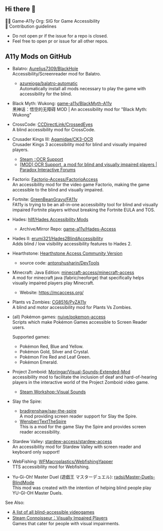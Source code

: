 ## Hi there 👋

🙋‍♀️ Game-A11y Org: SIG for Game Accessibility  
🌈 Contribution guidelines

- Do not open pr if the issue for a repo is closed.
- Feel free to open pr or issue for all other repos.


## A11y Mods on GitHub

<!-- TODO: Move to a repo -->

- Balatro:  [Aurelius7309/BlackHole](https://github.com/Aurelius7309/BlackHole)  
  Accessibility/Screenreader mod for Balatro.
    - [azurejoga/balatro-automatic](https://github.com/azurejoga/balatro-automatic)  
      Automatically install all mods necessary to play the game with accessibility for the blind.
- Black Myth: Wukong:  [game-a11y/BlackMyth-A11y](https://github.com/game-a11y/BlackMyth-A11y)  
  黑神话：悟空的无障碍 MOD | An accessibility mod for "Black Myth: Wukong"
- CrossCode: [CCDirectLink/CrossedEyes](https://github.com/CCDirectLink/CrossedEyes)  
  A blind accessibility mod for CrossCode.
- Crusader Kings III:  [Agamidae/CK3-OCR](https://github.com/Agamidae/CK3-OCR)  
  Crusader Kings 3 accessibility mod for blind and visually impaired players.
    - [Steam ::OCR Support](https://steamcommunity.com/sharedfiles/filedetails/?id=2848213069)
    - [[MOD] OCR Support, a mod for blind and visually impaired players | Paradox Interactive Forums](https://forum.paradoxplaza.com/forum/threads/mod-ocr-support-a-mod-for-blind-and-visually-impaired-players.1619475/)
- Factorio:  [Factorio-Access/FactorioAccess](https://github.com/Factorio-Access/FactorioAccess)  
  An accessibility mod for the video game Factorio, making the game accessible to the blind and visually impaired.
- Fortnite:  [GreenBeanGravy/FA11y](https://github.com/GreenBeanGravy/FA11y)  
  FA11y is trying to be an all-in-one accessibility tool for blind and visually impaired Fortnite players without breaking the Fortnite EULA and TOS.
- Hades:  [hllf/Hades Accessibility Mods](https://github.com/game-a11y/Hades-Access)  
    - Archive/Mirror Repo: [game-a11y/Hades-Access](https://github.com/game-a11y/Hades-Access)
- Hades II:  [erumi321/Hades2BlindAccessibility](https://github.com/erumi321/Hades2BlindAccessibility)  
  Adds blind / low visibility accessibility features to Hades 2.
- Hearthstone:  [Hearthstone Access Community Version](https://hearthstoneaccess.com/)  
    - source code: [antonshusharin/DevTools](https://github.com/antonshusharin/DevTools)
- Minecraft: Java Edition:  [minecraft-access/minecraft-access](https://github.com/minecraft-access/minecraft-access)  
  A mod for minecraft java (fabric/neoforge) that specifically helps visually impaired players play Minecraft.  
    - Website: https://mcaccess.org/
- Plants vs Zombies:  [CG8516/PvZA11y](https://github.com/CG8516/PvZA11y)  
  A blind and motor accessibility mod for Plants Vs Zombies.
- (all) Pokémon games:   [nuive/pokemon-access](https://github.com/nuive/pokemon-access)  
  Scripts which make Pokémon Games accessible to Screen Reader users.

  Supported games:
  - Pokémon Red, Blue and Yellow.
  - Pokémon Gold, Silver and Crystal.
  - Pokémon Fire Red and Leaf Green.
  - Pokémon Emerald.
- Project Zomboid:  [Moringar/Visual-Sounds-Extended-Mod](https://github.com/Moringar/Visual-Sounds-Extended-Mod)  
  accessibility mod to facilitate the inclusion of deaf and hard-of-hearing players in the interactive world of the Project Zomboid video game.
  - [Steam Workshop::Visual Sounds](https://steamcommunity.com/sharedfiles/filedetails/?id=3367336031)
- Slay the Spire:
    - [bradjrenshaw/say-the-spire](https://github.com/bradjrenshaw/say-the-spire)  
      A mod providing screen reader support for Slay the Spire.
    - [Wensber/TextTheSpire](https://github.com/Wensber/TextTheSpire)  
      This is a mod for the game Slay the Spire and provides screen reader accessibility. 
- Stardew Valley:  [stardew-access/stardew-access](https://github.com/stardew-access/stardew-access)  
  An accessibility mod for Stardew Valley with screen reader and keyboard only support!
- WebFishing:  [WFMacroplastics/WebfishingYapper](https://github.com/WFMacroplastics/WebfishingYapper)  
  TTS accessibility mod for Webfishing.
- Yu-Gi-Oh! Master Duel (遊戯王 マスターデュエル):  [radsi/Master-Duels-BlindMode](https://github.com/radsi/Master-Duels-BlindMode)  
  This mod was created with the intention of helping blind people play YU-GI-OH Master Duels.

See Also:

- [A list of all blind-accessible videogames](https://gist.github.com/Molitvan/50e3b5060ab9465b1da895155d5c0480)
- [Steam Connoisseur：Visually Impaired Players](https://store.steampowered.com/curator/26801495-Visually-Impaired-Players/)  
  Games that cater for people with visual impairments.
